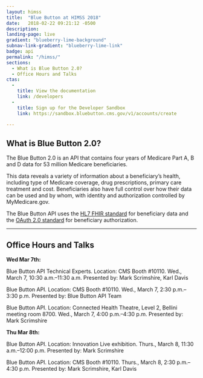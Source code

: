 ```yaml
---
layout: himss
title:  "Blue Button at HIMSS 2018"
date:   2018-02-22 09:21:12 -0500
description:
landing-page: live
gradient: "blueberry-lime-background"
subnav-link-gradient: "blueberry-lime-link"
badge: api
permalink: "/himss/"
sections:
  - What is Blue Button 2.0?
  - Office Hours and Talks
ctas:
  -
    title: View the documentation
    link: /developers
  -
    title: Sign up for the Developer Sandbox
    link: https://sandbox.bluebutton.cms.gov/v1/accounts/create

---
```


## What is Blue Button 2.0?

The Blue Button 2.0 is an API that contains four years of Medicare Part A, B and D data for 53 million Medicare beneficiaries.

This data reveals a variety of information about a beneficiary’s health, including type of Medicare coverage, drug prescriptions, primary care treatment and cost. Beneficiaries also have full control over how their data can be used and by whom, with identity and authorization controlled by MyMedicare.gov.

The Blue Button API uses the [HL7 FHIR standard](https://www.hl7.org/fhir/) for beneficiary data and the [OAuth 2.0 standard](https://oauth.net/2/) for beneficiary authorization.

---

## Office Hours and Talks

**Wed Mar 7th:**

Blue Button API Technical Experts. Location: CMS Booth #10110. Wed., March 7, 10:30 a.m.–11:30 a.m. Presented by: Mark Scrimshire, Karl Davis

Blue Button API. Location: CMS Booth #10110. Wed., March 7, 2:30 p.m.–3:30 p.m. Presented by: Blue Button API Team

Blue Button API. Location: Connected Health Theatre, Level 2, Bellini meeting room 8700. Wed., March 7, 4:00 p.m.–4:30 p.m. Presented by: Mark Scrimshire

**Thu Mar 8th:**

Blue Button API. Location: Innovation Live exhibition. Thurs., March 8, 11:30 a.m.–12:00 p.m. Presented by: Mark Scrimshire

Blue Button API. Location: CMS Booth #10110. Thurs., March 8, 2:30 p.m.–4:30 p.m. Presented by: Mark Scrimshire, Karl Davis
